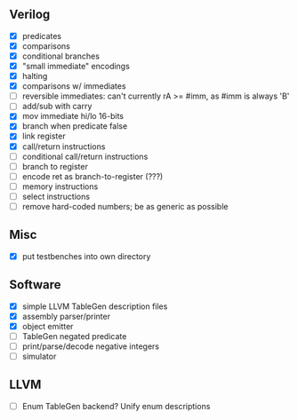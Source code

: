 Verilog
-------

- [x] predicates
- [x] comparisons
- [x] conditional branches
- [x] "small immediate" encodings
- [x] halting
- [x] comparisons w/ immediates
- [ ] reversible immediates: can't currently rA >= #imm, as #imm is always 'B'
- [ ] add/sub with carry
- [x] mov immediate hi/lo 16-bits
- [x] branch when predicate false
- [x] link register
- [x] call/return instructions
- [ ] conditional call/return instructions
- [ ] branch to register
- [ ] encode ret as branch-to-register (???)
- [ ] memory instructions
- [ ] select instructions
- [ ] remove hard-coded numbers; be as generic as possible

Misc
----

- [x] put testbenches into own directory

Software
--------

- [x] simple LLVM TableGen description files
- [x] assembly parser/printer
- [x] object emitter
- [ ] TableGen negated predicate
- [ ] print/parse/decode negative integers
- [ ] simulator

LLVM
----

- [ ] Enum TableGen backend? Unify enum descriptions
